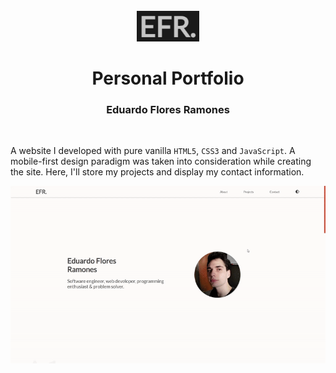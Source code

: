 <br>
<div align="center">
    <img width="100" src="./images/EFR.png" alt="Logo">
    <h1>Personal Portfolio</h1>
    <h3>Eduardo Flores Ramones</h3>
</div>
<br>

A website I developed with pure vanilla `HTML5`, `CSS3` and `JavaScript`. A mobile-first design paradigm was taken into consideration while creating the site. Here, I'll store my projects and display my contact information.

![Portfolio Demo](./images/portfolio.gif)
